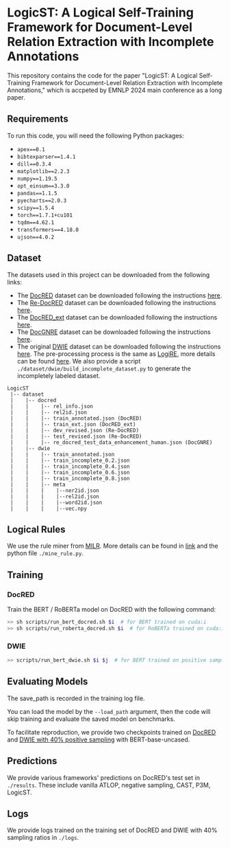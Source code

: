 # LogicST: A Logical Self-Training Framework for Document-Level Relation Extraction with Incomplete Annotations

This repository contains the code for the paper "LogicST: A Logical Self-Training Framework for Document-Level Relation Extraction with Incomplete Annotations," which is accpeted by EMNLP 2024 main conference as a long paper.

## Requirements

To run this code, you will need the following Python packages:

- `apex==0.1`
- `bibtexparser==1.4.1`
- `dill==0.3.4`
- `matplotlib==2.2.3`
- `numpy==1.19.5`
- `opt_einsum==3.3.0`
- `pandas==1.1.5`
- `pyecharts==2.0.3`
- `scipy==1.5.4`
- `torch==1.7.1+cu101`
- `tqdm==4.62.1`
- `transformers==4.18.0`
- `ujson==4.0.2`

## Dataset

The datasets used in this project can be downloaded from the following links:

- The [DocRED](https://www.aclweb.org/anthology/P19-1074/) dataset can be downloaded following the instructions [here](https://github.com/thunlp/DocRED/tree/master/data).
- The [Re-DocRED](https://aclanthology.org/2022.emnlp-main.580.pdf) dataset can be downloaded following the instructions [here](https://github.com/tonytan48/Re-DocRED).
- The [DocRED_ext](https://arxiv.org/pdf/2210.08709) dataset can be downloaded following the instructions [here](https://github.com/www-Ye/SSR-PU).
- The [DocGNRE](https://aclanthology.org/2023.emnlp-main.334.pdf) dataset can be downloaded following the instructions [here](https://github.com/bigai-nlco/DocGNRE).
- The original [DWIE](https://arxiv.org/pdf/2009.12626) dataset can be downloaded following the instructions [here](https://github.com/klimzaporojets/DWIE). The pre-processing process is the same as [LogiRE](https://aclanthology.org/2021.emnlp-main.95.pdf), more details can be found [here](https://github.com/rudongyu/LogiRE). We also provide a script `./dataset/dwie/build_incomplete_dataset.py` to generate the incompletely labeled dataset.


```
LogicST
 |-- dataset
 |    |-- docred
 |    |    |-- rel_info.json        
 |    |    |-- rel2id.json        
 |    |    |-- train_annotated.json (DocRED)     
 |    |    |-- train_ext.json (DocRED_ext)
 |    |    |-- dev_revised.json (Re-DocRED)
 |    |    |-- test_revised.json (Re-DocRED)
 |    |    |-- re_docred_test_data_enhancement_human.json (DocGNRE)
 |    |-- dwie
 |    |    |-- train_annotated.json 
 |    |    |-- train_incomplete_0.2.json
 |    |    |-- train_incomplete_0.4.json
 |    |    |-- train_incomplete_0.6.json
 |    |    |-- train_incomplete_0.8.json
 |    |    |-- meta
 |    |    |    |--ner2id.json
 |    |    |    |--rel2id.json
 |    |    |    |--word2id.json
 |    |    |    |--vec.npy
```

## Logical Rules
We use the rule miner from [MILR](https://aclanthology.org/2022.emnlp-main.704.pdf). More details can be found in [link](https://github.com/XingYing-stack/MILR) and the python file `./mine_rule.py`.


## Training
### DocRED
Train the BERT / RoBERTa model on DocRED with the following command:

```bash
>> sh scripts/run_bert_docred.sh $i  # for BERT trained on cuda:i
>> sh scripts/run_roberta_docred.sh $i  # for RoBERTa trained on cuda:i
```

### DWIE
```bash
>> scripts/run_bert_dwie.sh $i $j  # for BERT trained on positive sampling ratio with $j on cuda:i
```

## Evaluating Models
The save_path is recorded in the training log file. 

You can load the model by the `--load_path` argument, then the code will skip training and evaluate the saved model on benchmarks.

To facilitate reproduction, we provide two checkpoints trained on [DocRED](https://drive.google.com/file/d/1h4iIf2k9OsIU2RqF0HsVpc8DV1PLwxGW/view?usp=drive_link) and [DWIE with 40% positive sampling](https://drive.google.com/file/d/1sSe6ASVQ5HqL6mDGxPFodIX8bBrilPyE/view?usp=drive_link) with BERT-base-uncased.


## Predictions
We provide various frameworks' predictions on DocRED's test set in `./results`. These include vanilla ATLOP, negative sampling, CAST, P3M, LogicST.


## Logs
We provide logs trained on the training set of DocRED and DWIE with 40% sampling ratios in `./logs`.

